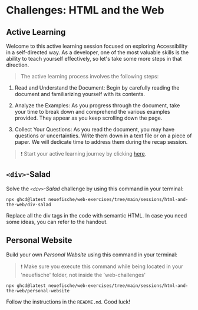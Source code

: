 # Challenges: HTML and the Web

## Active Learning

Welcome to this active learning session focused on exploring Accessibility in a self-directed way. As a developer, one of the most valuable skills is the ability to teach yourself effectively, so let's take some more steps in that direction.

> The active learning process involves the following steps:

1. Read and Understand the Document: Begin by carefully reading the document and familiarizing yourself with its contents.

1. Analyze the Examples: As you progress through the document, take your time to break down and comprehend the various examples provided. They appear as you keep scrolling down the page.

1. Collect Your Questions: As you read the document, you may have questions or uncertainties. Write them down in a text file or on a piece of paper. We will dedicate time to address them during the recap session.

> ❗️ Start your active learning journey by clicking [here](https://web-active-learning.vercel.app/documents/html-and-the-web).

## `<div>`-Salad

Solve the _`<div>`-Salad_ challenge by using this command in your terminal:

```
npx ghcd@latest neuefische/web-exercises/tree/main/sessions/html-and-the-web/div-salad
```

Replace all the div tags in the code with semantic HTML. In case you need some ideas, you can refer
to the handout.

## Personal Website

Build your own _Personal Website_ using this command in your terminal:

> ❗️ Make sure you execute this command while being located in your 'neuefische' folder, not inside the 'web-challenges'

```
npx ghcd@latest neuefische/web-exercises/tree/main/sessions/html-and-the-web/personal-website
```

Follow the instructions in the `README.md`. Good luck!
